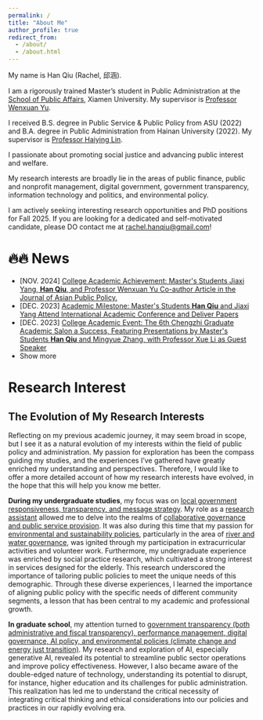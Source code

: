 ```yaml
---
permalink: /
title: "About Me"
author_profile: true
redirect_from: 
  - /about/
  - /about.html
---
```

My name is Han Qiu (Rachel, 邱涵).

I am a rigorously trained Master’s student in Public Administration at the [School of Public Affairs](https://spa.xmu.edu.cn/), Xiamen University. My supervisor is [Professor Wenxuan Yu](https://spa.xmu.edu.cn/info/1237/3095.htm).

I received B.S. degree in Public Service & Public Policy from ASU (2022) and B.A. degree in Public Administration from Hainan University (2022). My supervisor is [Professor Haiying Lin](https://haitc.hainanu.edu.cn/cslm/jzyg/szdw/xzgl.htm). 

I passionate about promoting social justice and advancing public interest and welfare.

My research interests are broadly lie in the areas of public finance, public and nonprofit management, digital government, government transparency, information technology and politics, and environmental policy.

I am actively seeking interesting research opportunities and PhD positions for Fall 2025. If you are looking for a dedicated and self-motivated candidate, please DO contact me at rachel.hanqiu@gmail.com!


🔥🔥 News
======
* [NOV. 2024] [College Academic Achievement: Master's Students Jiaxi Yang, **Han Qiu**, and Professor Wenxuan Yu Co-author Article in the Journal of Asian Public Policy.](https://mp.weixin.qq.com/s/2TYL9l8GGay93hLLRQBzYw)
* [DEC. 2023] [Academic Milestone: Master's Students **Han Qiu** and Jiaxi Yang Attend International Academic Conference and Deliver Papers](https://mp.weixin.qq.com/s/EuHTxNFZpdGGEOrvOj-RPg)
* [DEC. 2023] [College Academic Event: The 6th Chengzhi Graduate Academic Salon a Success, Featuring Presentations by Master's Students **Han Qiu** and Mingyue Zhang, with Professor Xue Li as Guest Speaker](https://mp.weixin.qq.com/s/dn-2_kHyLDbNC0hQ042xEw)
* Show more



Research Interest
======
## **The Evolution of My Research Interests**
Reflecting on my previous academic journey, it may seem broad in scope, but I see it as a natural evolution of my interests within the field of public policy and administration. My passion for exploration has been the compass guiding my studies, and the experiences I’ve gathered have greatly enriched my understanding and perspectives. Therefore, I would like to offer a more detailed account of how my research interests have evolved, in the hope that this will help you know me better.

**During my undergraduate studies**, my focus was on <u>local government responsiveness, transparency, and message strategy</u>. My role as a <u>research assistant</u> allowed me to delve into the realms of <u>collaborative governance and public service provision</u>. It was also during this time that my passion for <u>environmental and sustainability policies</u>, particularly in the area of <u>river and water governance</u>, was ignited through my participation in extracurricular activities and volunteer work. Furthermore, my undergraduate experience was enriched by social practice research, which cultivated a strong interest in services designed for the elderly. This research underscored the importance of tailoring public policies to meet the unique needs of this demographic. Through these diverse experiences, I learned the importance of aligning public policy with the specific needs of different community segments, a lesson that has been central to my academic and professional growth.

**In graduate school**, my attention turned to <u>government transparency (both administrative and fiscal transparency), performance management, digital governance, AI policy, and environmental policies (climate change and energy just transition)</u>. My research and exploration of AI, especially generative AI, revealed its potential to streamline public sector operations and improve policy effectiveness. However, I also became aware of the double-edged nature of technology, understanding its potential to disrupt, for instance, higher education and its challenges for public administration. This realization has led me to understand the critical necessity of integrating critical thinking and ethical considerations into our policies and practices in our rapidly evolving era.
